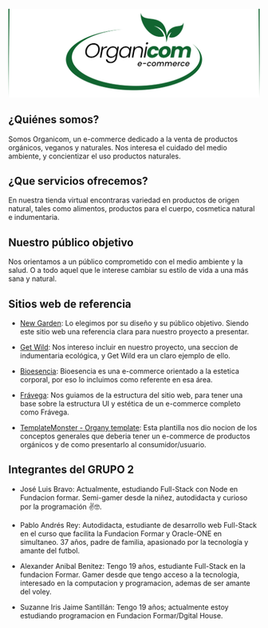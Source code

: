 ![ORGANICOM LOGO](./portada.svg 'Organicom - e-commerce')

## ¿Quiénes somos?

Somos Organicom, un e-commerce dedicado a la venta de productos orgánicos, veganos y naturales. Nos interesa el cuidado del medio ambiente, y concientizar el uso productos naturales.

## ¿Que servicios ofrecemos?

En nuestra tienda virtual encontraras variedad en productos de origen natural, tales como alimentos, productos para el cuerpo, cosmetica natural e indumentaria.

## Nuestro público objetivo

Nos orientamos a un público comprometido con el medio ambiente y la salud. O a todo aquel que le interese cambiar su estilo de vida a una más sana y natural.

## Sitios web de referencia

-  [New Garden](https://newgarden.com.ar/): Lo elegimos por su diseño y su público objetivo. Siendo este sitio web una referencia clara para nuestro proyecto a presentar.

-  [Get Wild](https://www.getwildecoindumentaria.com.ar): Nos intereso incluir en nuestro proyecto, una seccion de indumentaria ecológica, y Get Wild era un claro ejemplo de ello.

-  [Bioesencia](https://bioesencia.com/): Bioesencia es una e-commerce orientado a la estetica corporal, por eso lo incluimos como referente en esa área.

-  [Frávega](https://www.fravega.com/): Nos guiamos de la estructura del sitio web, para tener una base sobre la estructura UI y estética de un e-commerce completo como Frávega.

-  [TemplateMonster - Organy template](https://www.templatemonsterpreview.com/demo/220942.html): Esta plantilla nos dio nocion de los conceptos generales que deberia tener un e-commerce de productos orgánicos y de como presentarlo al consumidor/usuario.

## Integrantes del GRUPO 2

-  José Luis Bravo: Actualmente, estudiando Full-Stack con Node en Fundacion formar. Semi-gamer desde la niñez, autodidacta y curioso por la programación ✌🤓.

- Pablo Andrés Rey:
                   Autodidacta, estudiante de desarrollo web Full-Stack en el curso que facilita la  Fundacion Formar y Oracle-ONE en simultaneo. 37 años, padre de familia, apasionado por la tecnología y amante del futbol.   

- Alexander Anibal Benitez: Tengo 19 años, estudiante Full-Stack en la fundacion Formar. Gamer desde que tengo acceso a la tecnologia, interesado en la computacion y programacion, ademas de ser amante del voley. 

- Suzanne Iris Jaime Santillán: Tengo 19 años; actualmente estoy estudiando programacion en Fundacion Formar/Dgital House. 
